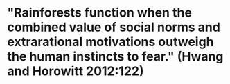 # "Rainforests function when the combined value of social norms and extrarational motivations outweigh the human instincts to fear." (Hwang and Horowitt 2012:122)